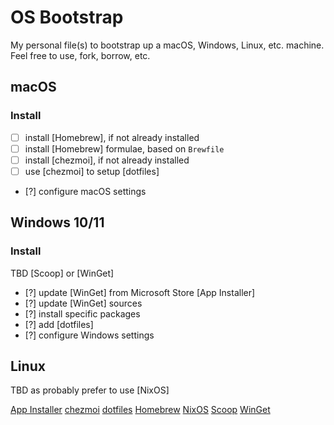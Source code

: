 # OS Bootstrap

My personal file(s) to bootstrap up a macOS, Windows, Linux, etc. machine.
Feel free to use, fork, borrow, etc.

## macOS

### Install

- [ ] install [Homebrew], if not already installed
- [ ] install [Homebrew] formulae, based on `Brewfile`
- [ ] install [chezmoi], if not already installed
- [ ] use [chezmoi] to setup [dotfiles]
- [?] configure macOS settings

## Windows 10/11

### Install

TBD [Scoop] or [WinGet]

- [?] update [WinGet] from Microsoft Store [App Installer]
- [?] update [WinGet] sources
- [?] install specific packages
- [?] add [dotfiles]
- [?] configure Windows settings

## Linux

TBD as probably prefer to use [NixOS]

[App Installer](https://www.microsoft.com/p/app-installer/9nblggh4nns1)
[chezmoi](https://www.chezmoi.io)
[dotfiles](https://github.com/jwinn/dotfiles.git)
[Homebrew](https://brew.sh)
[NixOS](https://nixos.org)
[Scoop](https://scoop.sh)
[WinGet](https://github.com/microsoft/winget-cli)
